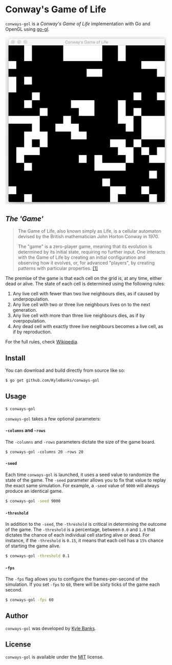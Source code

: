 # Conway's Game of Life

`conways-gol` is a *Conway's Game of Life* implementation with Go and OpenGL using [go-gl](https://github.com/go-gl).

![Conway's Game of Life](./_docs/demo.gif)

## *The 'Game'*

>The Game of Life, also known simply as Life, is a cellular automaton devised by the British mathematician John Horton Conway in 1970.
>
> The "game" is a zero-player game, meaning that its evolution is determined by its initial state, requiring no further input. One interacts with the Game of Life by creating an initial configuration and observing how it evolves, or, for advanced "players", by creating patterns with particular properties. [\[1\]](https://en.wikipedia.org/wiki/Conway's_Game_of_Life)

The premise of the game is that each cell on the grid is, at any time, either dead or alive. The state of each cell is determined using the following rules:

1. Any live cell with fewer than two live neighbours dies, as if caused by  underpopulation.
2. Any live cell with two or three live neighbours lives on to the next generation.
3. Any live cell with more than three live neighbours dies, as if by overpopulation.
4. Any dead cell with exactly three live neighbours becomes a live cell, as if by reproduction.

For the full rules, check [Wikipedia](https://en.wikipedia.org/wiki/Conway's_Game_of_Life#Rules).

## Install

You can download and build directly from source like so: 

```sh
$ go get github.com/KyleBanks/conways-gol
```

## Usage

```sh
$ conways-gol
```

`conways-gol` takes a few optional parameters:

#### `-columns` and `-rows`

The `-columns` and `-rows` parameters dictate the size of the game board. 

```
$ conways-gol -columns 20 -rows 20
```

#### `-seed`

Each time `conways-gol` is launched, it uses a seed value to randomize the state of the game. The `-seed` parameter allows you to fix that value to replay the exact same simulation. For example, a `-seed` value of `9000` will always produce an identical game.

```sh
$ conways-gol -seed 9000
```

#### `-threshold`

In addition to the `-seed`, the `-threshold` is critical in determining the outcome of the game. The `-threshold` is a percentage, between `0.0` and `1.0` that dictates the chance of each individual cell starting alive or dead. For instance, if the `-threshold` is `0.15`, it means that each cell has a `15%` chance of starting the game alive.

```sh
$ conways-gol -threshold 0.1
```

#### `-fps`

The `-fps` flag allows you to configure the frames-per-second of the simulation. If you set `-fps` to `60`, there will be sixty ticks of the game each second. 

```sh
$ conways-gol -fps 60
```

## Author

`conways-gol` was developed by [Kyle Banks](https://twitter.com/kylewbanks).

## License

`conways-gol` is available under the [MIT](./LICENSE) license.
